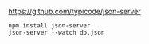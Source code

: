 https://github.com/typicode/json-server
```
npm install json-server
json-server --watch db.json
```
